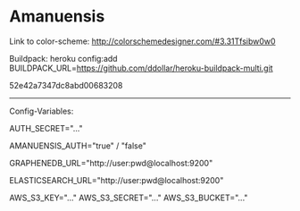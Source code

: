 Amanuensis
=====

Link to color-scheme: http://colorschemedesigner.com/#3.31Tfsibw0w0

Buildpack: heroku config:add BUILDPACK_URL=https://github.com/ddollar/heroku-buildpack-multi.git

52e42a7347dc8abd00683208

---

Config-Variables:

AUTH_SECRET="..."

AMANUENSIS_AUTH="true" / "false"

GRAPHENEDB_URL="http://user:pwd@localhost:9200"

ELASTICSEARCH_URL="http://user:pwd@localhost:9200"

AWS_S3_KEY="..."
AWS_S3_SECRET="..."
AWS_S3_BUCKET="..."
